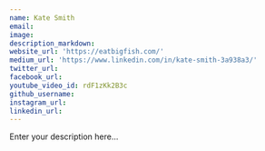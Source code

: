 ```yaml
---
name: Kate Smith
email:
image:
description_markdown:
website_url: 'https://eatbigfish.com/'
medium_url: 'https://www.linkedin.com/in/kate-smith-3a938a3/'
twitter_url:
facebook_url:
youtube_video_id: rdF1zKk2B3c
github_username:
instagram_url:
linkedin_url:
---
```


Enter your description here...
